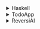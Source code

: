 <details> <summary>Haskell</summary>

# Haskell製 二分探索木ユーティリティ

これは、Haskellで実装されたシンプルなコマンドラインの二分探索木ユーティリティです。

ユーザーはスペース区切りの数値リストから動的に木を構築し、対話形式で特定の数値が木に含まれているかを繰り返し検索できます。

-----

## ✨ 主な機能

  * **対話的なインターフェース**: ユーザーからの入力を受け付け、結果を返します。
  * **動的な木の構築**: 入力された数値リストから二分探索木を自動で構築します。
  * **高速な要素検索**: 木の特性を活かして、要素を効率的に検索します。
  * **堅牢なエラーハンドリング**: 数値以外の不正な入力があってもプログラムがクラッシュせず、再度入力を促します。
  * **安全な終了**: `q` または `quit` を入力することで、いつでもプログラムを安全に終了できます。

-----

## 🚀 使い方

1.  **リポジトリをクローンして移動**

    ```bash
    git clone https://github.com/あなたのユーザー名/リポジトリ名.git
    cd リポジトリ名
    ```

2.  **コンパイル**

    ```bash
    ghc Main.hs
    ```

3.  **実行**

    ```bash
    # Windowsの場合
    ./Main.exe

    # macOS / Linuxの場合
    ./Main
    ```

4.  **実行例**

    ```
    $ ./Main
    スペース区切りで数値のリストを入力してください (例: 5 2 8 1 9): 50 25 75 10 30 60 80

    --- 木を構築しました ---
    木の要素（ソート済み）: [10,25,30,50,60,75,80]

    検索したい数値を入力してください（終了するには 'q' を入力）: 30
    結果: 「30」は見つかりました。

    検索したい数値を入力してください（終了するには 'q' を入力）: 99
    結果: 「99」は見つかりませんでした。

    検索したい数値を入力してください（終了するには 'q' を入力）: abc
    エラー: 有効な数値を入力してください。

    検索したい数値を入力してください（終了するには 'q' を入力）: q
    プログラムを終了します。お疲れ様でした！
    ```

-----

## 📂 ファイル構成

  * `BinarySearchTree.hs`

      * 二分探索木のデータ構造と、挿入 (`insert`)・検索 (`search`)・走査 (`inOrderTraversal`) といった核となるロジックを定義するモジュールです。

  * `Main.hs`

      * ユーザーとの対話を受け持つ実行ファイルです。`BinarySearchTree`モジュールを利用して、ユーザーの入力を処理し、結果を表示します。

---

## 💻 使用技術

* 言語: **HasKell**
* 開発環境: **GHC**
* 実行形式: **コンソールアプリケーション**

</details>

<details><summary>TodoApp</summary>

# .NET MAUI製 ToDo管理アプリ

これは、C\#と.NET MAUIで実装された、シンプルなToDo管理アプリケーションです。
ユーザーはタスクを追加・削除できるほか、チェックを入れたタスクは自動的にリストの下部に移動します。データはデバイスのローカルストレージに保存され、アプリを閉じても状態が保持されます。

-----

## ✨ 主な機能

* **直感的なUI**: テキスト入力とボタン、チェックボックスのみで構成されたシンプルなインターフェースです。
* **タスク管理**: ToDoの追加、削除、完了（チェック）が可能です。
* **自動ソート**: チェックを入れた完了済みタスクは、自動的にリストの下部に移動します。
* **データ永続化**: SQLiteデータベースを使用しており、アプリを終了してもタスクの状態は保存されます。

-----

## 🚀 使い方

| 操作 | 説明 |
| :--- | :--- |
| **タスクの追加** | テキストボックスに内容を入力し、「追加」ボタンを押すとリストに追加されます。 |
| **タスクの完了** | チェックボックスをクリックすると、タスクが完了済みになりリストの下部に移動します。 |
| **タスクの削除** | 「削除」ボタンを押すと、該当のタスクがリストから削除されます。 |

-----

## 📂 ファイル構成

* `TodoItem.cs`
    * ToDoアイテムのデータ構造を定義するモデルクラスです。
* `TodoDatabase.cs`
    * SQLiteデータベースとの接続や、データの追加 (`SaveItemAsync`)・削除 (`DeleteItemAsync`)・取得 (`GetItemsAsync`) といったロジックを定義するクラスです。
* `MainViewModel.cs`
    * UI（View）とデータ（Model）の橋渡し役となるViewModelです。UIからの要求を処理し、アプリケーションの主要なロジックを担います。
* `MainPage.xaml`
    * アプリのメイン画面のUI（見た目）を定義するXAMLファイルです。
* `MainPage.xaml.cs`
    * `MainPage.xaml`のコードビハインドファイルです。ViewとViewModelの接続など、UIに直接関連する最小限のロジックを記述します。
* `MauiProgram.cs`
    * アプリの起動時に、必要なクラスの登録（依存性の注入）など、初期設定を行うファイルです。
 
---

## 💻 使用技術

* 言語: **C#**
* 開発環境: **Visual Studio 2022**
* フレームワーク: **.NET MAUI**
* データベース: **SQLite**
* 実行形式: **GUIアプリケーション (Android: .apk / .aab)**
  
</details>

<details><summary>ReversiAI</summary>

# C言語製 リバーシAI（オセロ）

これは、C言語で実装されたコンソール版のリバーシ（オセロ）対戦プログラムです。  
人間 vs AI、AI vs AI、そして人間同士の対戦に対応しており、盤面判定や合法手探索、AIの戦略（ランダム／貪欲法）をすべて自前で実装しています。

-----

## ✨ 主な機能

* **モード選択**:  
  - 人間 vs AI  
  - 人間 vs 人間  
  - AI vs AI  

* **AIレベル切り替え**:  
  - 初級（ランダム）  
  - 中級（貪欲法：角優先＋最大反転数選択）

* **盤面処理**:  
  - 有効手判定  
  - 石の反転処理  
  - スコア集計と勝敗判定  

* **堅牢な入力処理**:  
  - 入力バリデーション、バッファクリア処理を実装  
  - 無効入力時も安全に再入力を促す  

-----

## 🚀 使い方

1. **コンパイル**

   ```bash
   gcc -O2 -o ReversiAI ReversiAI.c
   ````

2. **実行**

   ```bash
   ./ReversiAI
   ```

3. **プレイ例**

   ```
   === リバーシゲーム ===
   モードを選択してください (1: 人間 vs AI, 2: 人間 vs 人間, 3: AI vs AI): 3
   黒(先手)AIのレベルを選択してください (1: 初級, 2: 中級): 2
   白(後手)AIのレベルを選択してください (1: 初級, 2: 中級): 2

   1 a b c d e f g h
   2 . . . . . . . .
   3 . . . . . . . .
   4 . . . ○ ● . . .
   5 . . . ● ○ . . .
   6 . . . . . . . .
   7 . . . . . . . .
   8 . . . . . . . .

   --- 結果発表 ---
   黒 ●: 35
   白 ○: 29
   黒 ● の勝ちです！
   ```

---

## 📂 ファイル構成

* `ReversiAI.c`

  * メイン関数および全てのゲームロジックを含むソースファイルです。

    * 盤面初期化、合法手探索、AI行動決定、スコア表示を一括管理しています。

---

## 💻 使用技術

* 言語: **C**
* 開発環境: **Visual Studio 2022 / GCC**
* 実行形式: **コンソールアプリケーション**

</details>

